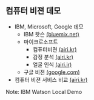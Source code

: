 ## 컴퓨터 비젼 데모

- IBM, Microsoft, Google 데모
    - IBM 왓슨
        [(bluemix.net)<i class="icon icon-link"></i>](http://visual-recognition-demo.mybluemix.net/) <!-- .element: target="_blank" rel="noopener" -->
    - 마이크로소프트
        - 컴퓨터비젼 
            [(airi.kr)<i class="icon icon-link"></i>](/nb/notebooks/test-ms-cognitive/03_vision/jupyter/Cognitive-vision-python/Jupyter%20Notebook/Computer%20Vision%20API%20Example.ipynb) <!-- .element: target="_blank" rel="noopener" -->
        - 감정 분석 
            [(airi.kr)<i class="icon icon-link"></i>](/nb/notebooks/test-ms-cognitive/03_vision/jupyter/Cognitive-emotion-python/Jupyter%20Notebook/Emotion%20Analysis%20Example.ipynb) <!-- .element: target="_blank" rel="noopener" -->
        - 얼굴 인식 
            [(airi.ir)<i class="icon icon-link"></i>](/nb/notebooks/test-ms-cognitive/04_face/jupyter/Cognitive-face-python/Jupyter%20Notebook/Face%20Detection%20Example.ipynb) <!-- .element: target="_blank" rel="noopener" -->
    - 구글 비젼 
        [(google.com)<i class="icon icon-link"></i>](https://cloud.google.com/vision/) <!-- .element: target="_blank" rel="noopener" -->
- 컴퓨터 비젼 서비스 비교
    [(airi.kr)<i class="icon icon-link"></i>](/airi-demo/battle-vision) <!-- .element: target="_blank" rel="noopener" -->

Note:
IBM Watson Local Demo
<!-- https://gc-airi-demo.keyma.kr/3040 -->
